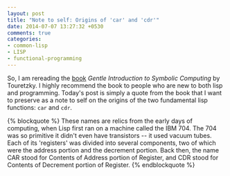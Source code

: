 ```yaml
---
layout: post
title: "Note to self: Origins of 'car' and 'cdr'"
date: 2014-07-07 13:27:32 +0530
comments: true
categories: 
- common-lisp
- LISP
- functional-programming
---
```


So, I am rereading the [book][touretzky] _Gentle Introduction to Symbolic Computing_ by Touretzky. I highly recommend the book to people who are new to both lisp and programming. Today's post is simply a quote from the book that I want to preserve as a note to self on the origins of the two fundamental lisp functions: `car` and `cdr`.

{% blockquote %}
These names are relics from the early days of computing, when Lisp first ran on a machine called the IBM 704. The 704 was so primitive it didn't even have transistors -- it used vacuum tubes. Each of its 'registers' was divided into several components, two of which were the address portion and the decrement portion. Back then, the name CAR stood for Contents of Address portion of Register, and CDR stood for Contents of Decrement portion of Register.
{% endblockquote %}

<!--links-->
[touretzky]: http://www.cs.cmu.edu/~dst/LispBook/book.pdf
